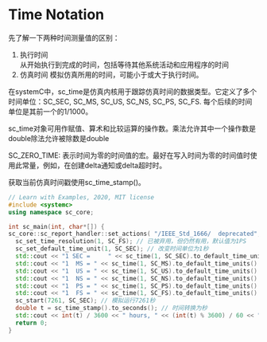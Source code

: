 # Time Notation

先了解一下两种时间测量值的区别：  

  1. 执行时间  
    从开始执行到完成的时间，包括等待其他系统活动和应用程序的时间  
  2. 仿真时间
    模拟仿真所用的时间，可能小于或大于执行时间。

在systemC中，sc_time是仿真内核用于跟踪仿真时间的数据类型。它定义了多个时间单位：SC_SEC, SC_MS, SC_US, SC_NS, SC_PS, SC_FS. 每个后续的时间单位是其前一个的1/1000。

sc_time对象可用作赋值、算术和比较运算的操作数。乘法允许其中一个操作数是double除法允许被除数是double

SC_ZERO_TIME:
表示时间为零的时间值的宏。最好在写入时间为零的时间值时使用此常量，例如，在创建delta通知或delta超时时。

获取当前仿真时间戳使用sc_time_stamp()。

```c++
// Learn with Examples, 2020, MIT license
#include <systemc>
using namespace sc_core;

int sc_main(int, char*[]) {
sc_core::sc_report_handler::set_actions( "/IEEE_Std_1666/  deprecated", sc_core::SC_DO_NOTHING ); // 禁止set_time_resolution导致的警告
  sc_set_time_resolution(1, SC_FS); // 已被弃用，但仍然有用，默认值为1PS
  sc_set_default_time_unit(1, SC_SEC); // 改变时间单位为1秒
  std::cout << "1 SEC =     " << sc_time(1, SC_SEC).to_default_time_units() << " SEC"<< std::endl;
  std::cout << "1  MS = " << sc_time(1, SC_MS).to_default_time_units()  << " SEC"<< std::endl;
  std::cout << "1  US = " << sc_time(1, SC_US).to_default_time_units()  << " SEC"<< std::endl;
  std::cout << "1  NS = " << sc_time(1, SC_NS).to_default_time_units()  << " SEC"<< std::endl;
  std::cout << "1  PS = " << sc_time(1, SC_PS).to_default_time_units()  << " SEC"<< std::endl;
  std::cout << "1  FS = " << sc_time(1, SC_FS).to_default_time_units()  << " SEC"<< std::endl;
  sc_start(7261, SC_SEC); // 模拟运行7261秒
  double t = sc_time_stamp().to_seconds(); // 时间转换为秒
  std::cout << int(t) / 3600 << " hours, " << (int(t) % 3600) / 60 << " minutes, " << (int(t) % 60) << "seconds" << std::endl;
  return 0;
}
```
